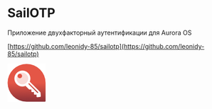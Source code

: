 SailOTP
===================

Приложение двухфакторный аутентификации для Aurora OS

[https://github.com/leonidy-85/sailotp](https://github.com/leonidy-85/sailotp)

![picture](../assets/images/open-source/sailotp.png)